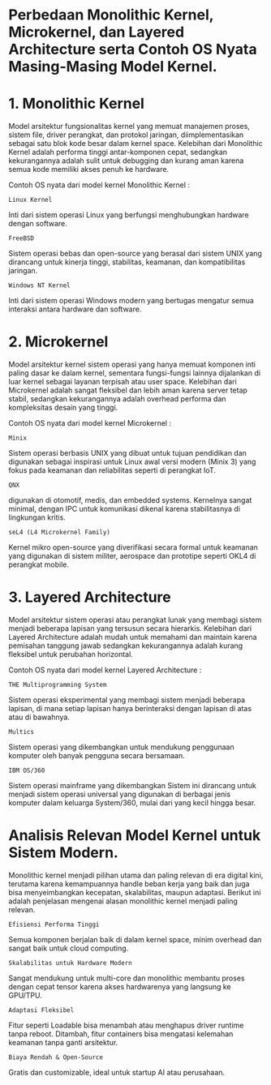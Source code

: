 # Perbedaan Monolithic Kernel, Microkernel, dan Layered Architecture serta Contoh OS Nyata Masing-Masing Model Kernel.

#	1. Monolithic Kernel
Model arsitektur fungsionalitas kernel yang memuat manajemen proses, sistem file, driver perangkat, dan protokol jaringan, diimplementasikan sebagai satu blok kode besar dalam kernel space. Kelebihan dari Monolithic Kernel adalah performa tinggi antar-komponen cepat, sedangkan kekurangannya adalah sulit untuk debugging dan kurang aman karena semua kode memiliki akses penuh ke hardware.

Contoh OS nyata dari model kernel Monolithic Kernel :

	Linux Kernel 

Inti dari sistem operasi Linux yang berfungsi menghubungkan hardware dengan software.

	FreeBSD

Sistem operasi bebas dan open-source yang berasal dari sistem UNIX yang dirancang untuk kinerja tinggi, stabilitas, keamanan, dan kompatibilitas jaringan.

	Windows NT Kernel

Inti dari sistem operasi Windows modern yang bertugas mengatur semua interaksi antara hardware dan software.

#  2.	Microkernel
Model arsitektur kernel sistem operasi yang hanya memuat komponen inti paling dasar ke dalam kernel, sementara fungsi-fungsi lainnya dijalankan di luar kernel sebagai layanan terpisah atau user space. Kelebihan dari Microkernel adalah sangat fleksibel dan lebih aman karena server tetap stabil, sedangkan kekurangannya adalah overhead performa dan kompleksitas desain yang tinggi.

Contoh OS nyata dari model kernel Microkernel :

	Minix

Sistem operasi berbasis UNIX yang dibuat untuk tujuan pendidikan dan digunakan sebagai inspirasi untuk Linux awal versi modern (Minix 3) yang fokus pada keamanan dan reliabilitas seperti di perangkat IoT.

	QNX

digunakan di otomotif, medis, dan embedded systems. Kernelnya sangat minimal, dengan IPC untuk komunikasi dikenal karena stabilitasnya di lingkungan kritis.

	seL4 (L4 Microkernel Family)

Kernel mikro open-source yang diverifikasi secara formal untuk keamanan yang digunakan di sistem militer, aerospace dan prototipe seperti OKL4 di perangkat mobile.

#  3.	Layered Architecture
Model arsitektur sistem operasi atau perangkat lunak yang membagi sistem menjadi beberapa lapisan yang tersusun secara hierarkis. Kelebihan dari Layered Architecture adalah mudah untuk memahami dan maintain karena pemisahan tanggung jawab sedangkan kekurangannya adalah kurang fleksibel untuk perubahan horizontal.

Contoh OS nyata dari model kernel Layered Architecture :

	THE Multiprogramming System

Sistem operasi eksperimental yang membagi sistem menjadi beberapa lapisan, di mana setiap lapisan hanya berinteraksi dengan lapisan di atas atau di bawahnya.

	Multics

Sistem operasi yang dikembangkan untuk mendukung penggunaan komputer oleh banyak pengguna secara bersamaan.

	IBM OS/360

Sistem operasi mainframe yang dikembangkan Sistem ini dirancang untuk menjadi sistem operasi universal yang digunakan di berbagai jenis komputer dalam keluarga System/360, mulai dari yang kecil hingga besar.

# Analisis Relevan Model Kernel untuk Sistem Modern.

Monolithic kernel menjadi pilihan utama dan paling relevan di era digital kini, terutama karena kemampuannya handle beban kerja yang baik dan juga bisa menyeimbangkan kecepatan, skalabilitas, maupun adaptasi. Berikut ini adalah penjelasan mengenai alasan monolithic kernel menjadi paling relevan.

	Efisiensi Performa Tinggi

Semua komponen berjalan baik di dalam kernel space, minim overhead dan sangat baik untuk cloud computing.

	Skalabilitas untuk Hardware Modern

Sangat mendukung untuk multi-core dan monolithic membantu proses dengan cepat tensor karena akses hardwarenya yang langsung ke GPU/TPU.

	Adaptasi Fleksibel

 Fitur seperti Loadable bisa menambah atau menghapus driver runtime tanpa reboot. Ditambah, fitur containers bisa mengatasi kelemahan keamanan tanpa ganti arsitektur.

	Biaya Rendah & Open-Source

 Gratis dan customizable, ideal untuk startup AI atau perusahaan.




